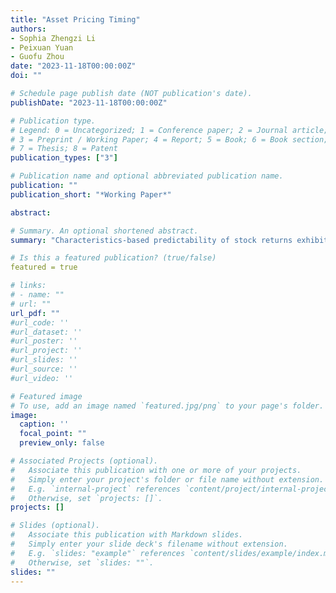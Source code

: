 ```yaml
---
title: "Asset Pricing Timing"
authors:
- Sophia Zhengzi Li
- Peixuan Yuan
- Guofu Zhou
date: "2023-11-18T00:00:00Z"
doi: ""

# Schedule page publish date (NOT publication's date).
publishDate: "2023-11-18T00:00:00Z"

# Publication type.
# Legend: 0 = Uncategorized; 1 = Conference paper; 2 = Journal article;
# 3 = Preprint / Working Paper; 4 = Report; 5 = Book; 6 = Book section;
# 7 = Thesis; 8 = Patent
publication_types: ["3"]

# Publication name and optional abbreviated publication name.
publication: ""
publication_short: "*Working Paper*"

abstract: 

# Summary. An optional shortened abstract.
summary: "Characteristics-based predictability of stock returns exhibits notable temporal variations and tends to cluster in certain periods referred to as "pockets." We propose a real-time approach to effectively time these variations in return predictability, emphasizing its importance in asset pricing. By applying this approach to a comprehensive set of firm characteristics, we discover periodic and distinct dynamics of return predictability for different types of characteristics, contradicting the notion of diminishing stock return predictability. Through dynamic combination of individual predictors based on their time-varying predictive power, our composite predictor achieves a value-weighted hedge return of 3.95% per month with a high t-statistic of 13.87. Additionally, our pricing model, which incorporates a timed factor, demonstrates superior effectiveness in both explaining and predicting market anomalies. It also provides a comprehensive explanation for factor momentum, which arises solely from the past performance of factor returns."

# Is this a featured publication? (true/false)
featured = true

# links:
# - name: ""
# url: ""
url_pdf: ""
#url_code: ''
#url_dataset: ''
#url_poster: ''
#url_project: ''
#url_slides: ''
#url_source: ''
#url_video: ''

# Featured image
# To use, add an image named `featured.jpg/png` to your page's folder. 
image:
  caption: ''
  focal_point: ""
  preview_only: false

# Associated Projects (optional).
#   Associate this publication with one or more of your projects.
#   Simply enter your project's folder or file name without extension.
#   E.g. `internal-project` references `content/project/internal-project/index.md`.
#   Otherwise, set `projects: []`.
projects: []

# Slides (optional).
#   Associate this publication with Markdown slides.
#   Simply enter your slide deck's filename without extension.
#   E.g. `slides: "example"` references `content/slides/example/index.md`.
#   Otherwise, set `slides: ""`.
slides: ""
---
```

